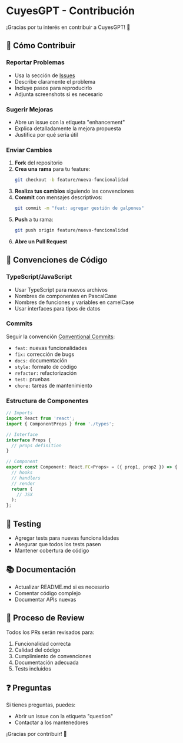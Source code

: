 # CuyesGPT - Contribución

¡Gracias por tu interés en contribuir a CuyesGPT! 🎉

## 🤝 Cómo Contribuir

### Reportar Problemas
- Usa la sección de [Issues](https://github.com/tu-usuario/cuyesgpt/issues)
- Describe claramente el problema
- Incluye pasos para reproducirlo
- Adjunta screenshots si es necesario

### Sugerir Mejoras
- Abre un issue con la etiqueta "enhancement"
- Explica detalladamente la mejora propuesta
- Justifica por qué sería útil

### Enviar Cambios
1. **Fork** del repositorio
2. **Crea una rama** para tu feature:
   ```bash
   git checkout -b feature/nueva-funcionalidad
   ```
3. **Realiza tus cambios** siguiendo las convenciones
4. **Commit** con mensajes descriptivos:
   ```bash
   git commit -m "feat: agregar gestión de galpones"
   ```
5. **Push** a tu rama:
   ```bash
   git push origin feature/nueva-funcionalidad
   ```
6. **Abre un Pull Request**

## 📝 Convenciones de Código

### TypeScript/JavaScript
- Usar TypeScript para nuevos archivos
- Nombres de componentes en PascalCase
- Nombres de funciones y variables en camelCase
- Usar interfaces para tipos de datos

### Commits
Seguir la convención [Conventional Commits](https://www.conventionalcommits.org/):
- `feat:` nuevas funcionalidades
- `fix:` corrección de bugs
- `docs:` documentación
- `style:` formato de código
- `refactor:` refactorización
- `test:` pruebas
- `chore:` tareas de mantenimiento

### Estructura de Componentes
```typescript
// Imports
import React from 'react';
import { ComponentProps } from './types';

// Interface
interface Props {
  // props definition
}

// Component
export const Component: React.FC<Props> = ({ prop1, prop2 }) => {
  // hooks
  // handlers
  // render
  return (
    // JSX
  );
};
```

## 🧪 Testing

- Agregar tests para nuevas funcionalidades
- Asegurar que todos los tests pasen
- Mantener cobertura de código

## 📚 Documentación

- Actualizar README.md si es necesario
- Comentar código complejo
- Documentar APIs nuevas

## 🚀 Proceso de Review

Todos los PRs serán revisados para:
1. Funcionalidad correcta
2. Calidad del código
3. Cumplimiento de convenciones
4. Documentación adecuada
5. Tests incluidos

## ❓ Preguntas

Si tienes preguntas, puedes:
- Abrir un issue con la etiqueta "question"
- Contactar a los mantenedores

¡Gracias por contribuir! 🙏

